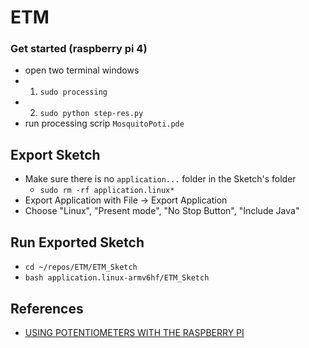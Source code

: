 # ETM

### Get started (raspberry pi 4)
- open two terminal windows
- 1. `sudo processing`
- 2. `sudo python step-res.py`
- run processing scrip `MosquitoPoti.pde`


## Export Sketch

- Make sure there is no `application...` folder in the Sketch's folder
	- `sudo rm -rf application.linux*`
- Export Application with File -> Export Application
- Choose "Linux", "Present mode", "No Stop Button", "Include Java"

## Run Exported Sketch

- `cd ~/repos/ETM/ETM_Sketch`
- `bash application.linux-armv6hf/ETM_Sketch`

## References

- [USING POTENTIOMETERS WITH THE RASPBERRY PI](https://www.circuitbasics.com/using-potentiometers-with-raspberry-pi/)
